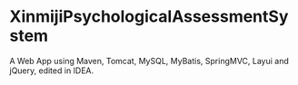 # XinmijiPsychologicalAssessmentSystem
  A Web App using Maven, Tomcat, MySQL, MyBatis, SpringMVC, Layui and jQuery, edited in IDEA.

